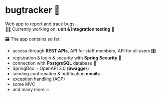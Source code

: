 # bugtracker :bug:
Web app to report and track bugs. <br>
👷‍♂️ Currently working on: **unit & integration testing** 🧪 <br>
<!--- 🏭 Next issue: unit & integration testing <br> --->
🗃️ The app contains so far:
- access through **REST APIs**, API for staff members, API for all users 🎛️
- registration & login & security with **Spring Security** 🥬
- connection with **PostgreSQL** database 🐘
- SpringDoc + OpenAPI 3.0 (**Swagger**)
- sending confirmation & notification **emails**
- exception handling (AOP)
- some MVC
- and many more :boom:
